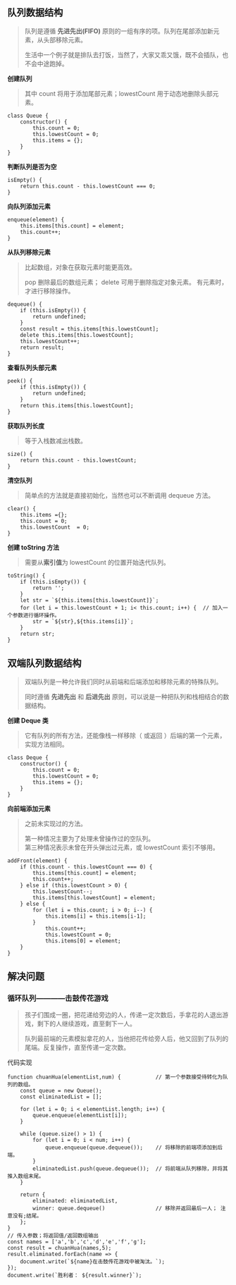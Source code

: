 ## 队列数据结构  
> 队列是遵循 **先进先出(FIFO)** 原则的一组有序的项。队列在尾部添加新元素，从头部移除元素。  
> 
> 生活中一个例子就是排队去打饭，当然了，大家又乖又饿，既不会插队，也不会中途跑掉。  

**创建队列**  
> 其中 count 将用于添加尾部元素；lowestCount 用于动态地删除头部元素。
```
class Queue {
    constructor() {
        this.count = 0;         
        this.lowestCount = 0;   
        this.items = {};
    }
}  
```  
**判断队列是否为空**   
```
isEmpty() {
    return this.count - this.lowestCount === 0;
}
```   
**向队列添加元素**  
```
enqueue(element) {
    this.items[this.count] = element;
    this.count++;
}
```  
**从队列移除元素**  
>  比起数组，对象在获取元素时能更高效。 
>  
> pop 删除最后的数组元素； delete 可用于删除指定对象元素。
> 有元素时，才进行移除操作。
```
dequeue() {
    if (this.isEmpty()) {
        return undefined;
    }
    const result = this.items[this.lowestCount];
    delete this.items[this.lowestCount];
    this.lowestCount++;
    return result;
}
```  
**查看队列头部元素**  
```
peek() {
    if (this.isEmpty()) {
        return undefined;
    }
    return this.items[this.lowestCount];
}
```  
**获取队列长度**  
> 等于入栈数减出栈数。
```
size() {
    return this.count - this.lowestCount;
}
```  
**清空队列**  
> 简单点的方法就是直接初始化，当然也可以不断调用 dequeue 方法。
```
clear() {
    this.items ={};
    this.count = 0;
    this.lowestCount  = 0;
}
```  
**创建 toString 方法**  
> 需要从**索引值**为 lowestCount 的位置开始迭代队列。
```
toString() {
    if (this.isEmpty()) {
        return '';
    }
    let str = `${this.items[this.lowestCount]}`;
    for (let i = this.lowestCount + 1; i< this.count; i++) {  // 加入一个参数进行循环操作。
        str = `${str},${this.items[i]}`;
    }
    return str;
}
```  

## 双端队列数据结构  
> 双端队列是一种允许我们同时从前端和后端添加和移除元素的特殊队列。
> 
> 同时遵循 **先进先出** 和 **后进先出** 原则，可以说是一种把队列和栈相结合的数据结构。  

**创建 Deque 类**  
> 它有队列的所有方法，还能像栈一样移除（ 或返回 ）后端的第一个元素，实现方法相同。
```
class Deque {
    constructor() {
        this.count = 0;         
        this.lowestCount = 0;   
        this.items = {};
    }
}  
```  
**向前端添加元素**  
> 之前未实现过的方法。 
>  
> 第一种情况主要为了处理未曾操作过的空队列。  
> 第三种情况表示未曾在开头弹出过元素，或 lowestCount 索引不够用。
```
addFront(element) {
    if (this.count - this.lowestCount === 0) {
        this.items[this.count] = element;
        this.count++;
    } else if (this.lowestCount > 0) {
        this.lowestCount--;
        this.items[this.lowestCount] = element;
    } else {
        for (let i = this.count; i > 0; i--) {
            this.items[i] = this.items[i-1];
        }
            this.count++;
            this.lowestCount = 0;
            this.items[0] = element;
    }
}
```

## 解决问题  

### 循环队列————击鼓传花游戏  
> 孩子们围成一圈，把花递给旁边的人，传递一定次数后，手拿花的人退出游戏，剩下的人继续游戏，直至剩下一人。  
> 
> 队列最前端的元素模拟拿花的人，当他把花传给旁人后，他又回到了队列的尾端。反复操作，直至传递一定次数。  

代码实现
> 
```
function chuanHua(elementList,num) {           // 第一个参数接受待转化为队列的数组。
    const queue = new Queue();
    const eliminatedList = [];
    
    for (let i = 0; i < elementList.length; i++) {
        queue.enqueue(elementList[i]);
    }
    
    while (queue.size() > 1) {
        for (let i = 0; i < num; i++) {
            queue.enqueue(queue.dequeue());    // 将移除的前端项添加到后端。
        }
        eliminatedList.push(queue.dequeue());  // 将前端从队列移除，并将其推入数组末尾。
    }
        
    return {
        eliminated: eliminatedList,
        winner: queue.dequeue()                // 移除并返回最后一人； 注意没有;结尾。
    };
}
// 传入参数；将返回值/返回数组输出
const names = ['a','b','c','d','e','f','g'];
const result = chuanHua(names,5);
result.eliminated.forEach(name => {
    document.write(`${name}在击鼓传花游戏中被淘汰。`);
});
document.write(`胜利者： ${result.winner}`);
```  


 

